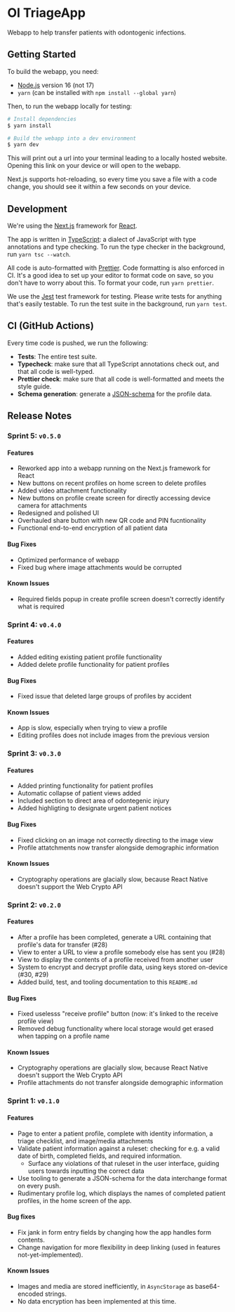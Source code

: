 # OI TriageApp

Webapp to help transfer patients with odontogenic infections.

## Getting Started

To build the webapp, you need:

- [Node.js](https://nodejs.org/en/download/) version 16 (not 17)
- `yarn` (can be installed with `npm install --global yarn`)

Then, to run the webapp locally for testing:

```sh
# Install dependencies
$ yarn install

# Build the webapp into a dev environment
$ yarn dev
```


This will print out a url into your terminal leading to a locally hosted website. Opening this link on your device or will open to the webapp.

Next.js supports hot-reloading, so every time you save a file with a code change, you should see it within a few seconds on your device. 

## Development

We're using the [Next.js](https://nextjs.org/docs) framework for [React](https://reactjs.org/docs/getting-started.html). 

The app is written in [TypeScript](https://expo.dev/client): a dialect of JavaScript with type annotations and type checking. To run the type checker in the background, run `yarn tsc --watch`.

All code is auto-formatted with [Prettier](https://prettier.io). Code formatting is also enforced in CI. It's a good idea to set up your editor to format code on save, so you don't have to worry about this. To format your code, run `yarn prettier`.

We use the [Jest](https://jestjs.io) test framework for testing. Please write tests for anything that's easily testable. To run the test suite in the background, run `yarn test`.

## CI (GitHub Actions)

Every time code is pushed, we run the following:

- **Tests**: The entire test suite.
- **Typecheck**: make sure that all TypeScript annotations check out, and that all code is well-typed.
- **Prettier check**: make sure that all code is well-formatted and meets the style guide.
- **Schema generation**: generate a [JSON-schema](https://json-schema.org) for the profile data.

## Release Notes

### Sprint 5: `v0.5.0`

#### Features

- Reworked app into a webapp running on the Next.js framework for React
- New buttons on recent profiles on home screen to delete profiles
- Added video attachment functionality
- New buttons on profile create screen for directly accessing device camera for attachments
- Redesigned and polished UI
- Overhauled share button with new QR code and PIN fucntionality
- Functional end-to-end encryption of all patient data

#### Bug Fixes

- Optimized performance of webapp
- Fixed bug where image attachments would be corrupted

#### Known Issues

- Required fields popup in create profile screen doesn't correctly identify what is required

### Sprint 4: `v0.4.0`

#### Features

- Added editing existing patient profile functionality
- Added delete profile functionality for patient profiles

#### Bug Fixes

- Fixed issue that deleted large groups of profiles by accident

#### Known Issues

- App is slow, especially when trying to view a profile
- Editing profiles does not include images from the previous version

### Sprint 3: `v0.3.0`

#### Features

- Added printing functionality for patient profiles
- Automatic collapse of patient views added
- Included section to direct area of odontegenic injury
- Added highligting to designate urgent patient notices

#### Bug Fixes

- Fixed clicking on an image not correctly directing to the image view
- Profile attatchments now transfer alongside demographic information

#### Known Issues

- Cryptography operations are glacially slow, because React Native doesn't support the Web Crypto API

### Sprint 2: `v0.2.0`

#### Features

- After a profile has been completed, generate a URL containing that profile's data for transfer (#28)
- View to enter a URL to view a profile somebody else has sent you (#28)
- View to display the contents of a profile received from another user
- System to encrypt and decrypt profile data, using keys stored on-device (#30, #29)
- Added build, test, and tooling documentation to this `README.md`

#### Bug Fixes

- Fixed uselesss "receive profile" button (now: it's linked to the receive profile view)
- Removed debug functionality where local storage would get erased when tapping on a profile name

#### Known Issues

- Cryptography operations are glacially slow, because React Native doesn't support the Web Crypto API
- Profile attachments do not transfer alongside demographic information

### Sprint 1: `v0.1.0`

#### Features

- Page to enter a patient profile, complete with identity information, a triage checklist, and image/media attachments
- Validate patient information against a ruleset: checking for e.g. a valid date of birth, completed fields, and required information.
  - Surface any violations of that ruleset in the user interface, guiding users towards inputting the correct data
- Use tooling to generate a JSON-schema for the data interchange format on every push.
- Rudimentary profile log, which displays the names of completed patient profiles, in the home screen of the app.

#### Bug fixes

- Fix jank in form entry fields by changing how the app handles form contents.
- Change navigation for more flexibility in deep linking (used in features not-yet-implemented).

#### Known Issues

- Images and media are stored inefficiently, in `AsyncStorage` as base64-encoded strings.
- No data encryption has been implemented at this time.
